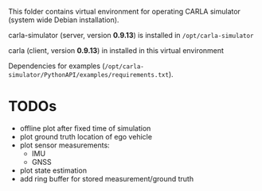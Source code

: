 This folder contains virtual environment for operating CARLA simulator (system wide Debian installation).

carla-simulator (server, version **0.9.13**) is installed in `/opt/carla-simulator`

carla (client, version **0.9.13**)  in installed in this virtual environment

Dependencies for examples (`/opt/carla-simulator/PythonAPI/examples/requirements.txt`).


# TODOs
- offline plot after fixed time of simulation
- plot ground truth location of ego vehicle
- plot sensor measurements:
    - IMU
    - GNSS
- plot state estimation
- add ring buffer for stored measurement/ground truth